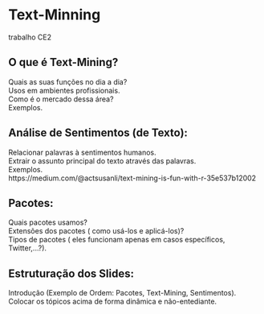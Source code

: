 # Text-Minning
trabalho CE2

 O que é Text-Mining?
 -
 <p>
  Quais as suas funções no dia a dia? <br />
  Usos em ambientes profissionais. <br />
  Como é o mercado dessa área? <br />
  Exemplos.
</p>

Análise de Sentimentos (de Texto):
-
<p> 
 Relacionar palavras à sentimentos humanos. <br />
 Extrair o assunto principal do texto através das palavras. <br />
 Exemplos. <br />
 https://medium.com/@actsusanli/text-mining-is-fun-with-r-35e537b12002
</p>

Pacotes:
-
<p> 
 Quais pacotes usamos? <br />
 Extensões dos pacotes ( como usá-los e aplicá-los)? <br />
 Tipos de pacotes ( eles funcionam apenas em casos específicos, Twitter,...?). 
</p>

Estruturação dos Slides:
-
<p>
 Introdução (Exemplo de Ordem: Pacotes, Text-Mining, Sentimentos). <br />
 Colocar os tópicos acima de forma dinâmica e não-entediante.
</p>
